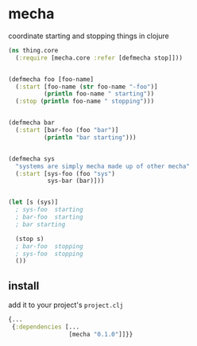 # mecha

coordinate starting and stopping things in clojure

```clojure
(ns thing.core
  (:require [mecha.core :refer [defmecha stop]]))


(defmecha foo [foo-name]
  (:start [foo-name (str foo-name "-foo")]
          (println foo-name " starting"))
  (:stop (println foo-name " stopping")))


(defmecha bar
  (:start [bar-foo (foo "bar")]
          (println "bar starting")))


(defmecha sys
  "systems are simply mecha made up of other mecha"
  (:start [sys-foo (foo "sys")
           sys-bar (bar)]))


(let [s (sys)]
  ; sys-foo  starting
  ; bar-foo  starting
  ; bar starting

  (stop s)
  ; bar-foo  stopping
  ; sys-foo  stopping
  ())
```

## install

add it to your project's `project.clj`

```clojure
{...
 {:dependencies [...
                 [mecha "0.1.0"]]}}
```
